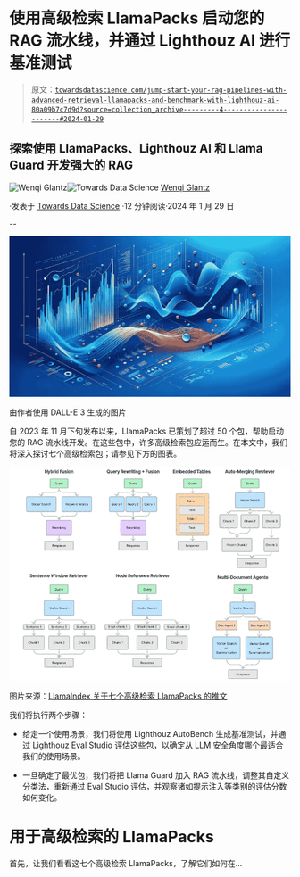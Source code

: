 # 使用高级检索 LlamaPacks 启动您的 RAG 流水线，并通过 Lighthouz AI 进行基准测试

> 原文：[`towardsdatascience.com/jump-start-your-rag-pipelines-with-advanced-retrieval-llamapacks-and-benchmark-with-lighthouz-ai-80a09b7c7d9d?source=collection_archive---------4-----------------------#2024-01-29`](https://towardsdatascience.com/jump-start-your-rag-pipelines-with-advanced-retrieval-llamapacks-and-benchmark-with-lighthouz-ai-80a09b7c7d9d?source=collection_archive---------4-----------------------#2024-01-29)

## 探索使用 LlamaPacks、Lighthouz AI 和 Llama Guard 开发强大的 RAG

[](https://medium.com/@wenqiglantz?source=post_page---byline--80a09b7c7d9d--------------------------------)![Wenqi Glantz](https://medium.com/@wenqiglantz?source=post_page---byline--80a09b7c7d9d--------------------------------)[](https://towardsdatascience.com/?source=post_page---byline--80a09b7c7d9d--------------------------------)![Towards Data Science](https://towardsdatascience.com/?source=post_page---byline--80a09b7c7d9d--------------------------------) [Wenqi Glantz](https://medium.com/@wenqiglantz?source=post_page---byline--80a09b7c7d9d--------------------------------)

·发表于 [Towards Data Science](https://towardsdatascience.com/?source=post_page---byline--80a09b7c7d9d--------------------------------) ·12 分钟阅读·2024 年 1 月 29 日

--

![](img/6d7f462c37ab95873598eb26946fee1f.png)

由作者使用 DALL-E 3 生成的图片

自 2023 年 11 月下旬发布以来，LlamaPacks 已策划了超过 50 个包，帮助启动您的 RAG 流水线开发。在这些包中，许多高级检索包应运而生。在本文中，我们将深入探讨七个高级检索包；请参见下方的图表。

![](img/e7ce4ad372f0c68941c78249d9f7c823.png)

图片来源：[LlamaIndex 关于七个高级检索 LlamaPacks 的推文](https://twitter.com/llama_index/status/1729303619760259463)

我们将执行两个步骤：

+   给定一个使用场景，我们将使用 Lighthouz AutoBench 生成基准测试，并通过 Lighthouz Eval Studio 评估这些包，以确定从 LLM 安全角度哪个最适合我们的使用场景。

+   一旦确定了最优包，我们将把 Llama Guard 加入 RAG 流水线，调整其自定义分类法，重新通过 Eval Studio 评估，并观察诸如提示注入等类别的评估分数如何变化。

# 用于高级检索的 LlamaPacks

首先，让我们看看这七个高级检索 LlamaPacks，了解它们如何在…
